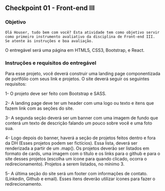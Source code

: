 
## Checkpoint 01 -  Front-end III

### Objetivo

	Olá Houser, tudo bem com você? Esta atividade tem como objetivo servir como primeiro instrumento avaliativo da disciplina de Front-end III. Se atente às instruções e boa avaliação. 

O entregável será uma página em HTML5, CSS3, Bootstrap, e React.

### Instruções e requisitos do entregável
	
	
Para esse projeto, você deverá construir uma landing page componentizada de portfólio com seus link e projetos. O site deverá seguir os seguintes requisitos:

1- O projeto deve ser feito com Bootstrap e SASS.
 
2- A landing page deve ter um header com uma logo ou texto e itens que fazem link com as seções do site.

3- A segunda seção deverá ser um banner com uma imagem de fundo que conterá um texto de descrição falando um pouco sobre você e uma foto sua.

4- Logo depois do banner, haverá a seção de projetos feitos dentro e fora da DH (Esses projetos podem ser fictícios). Essa lista, deverá ser renderizada a partir de um .map(). Os projetos deverão ser listados em formato de cards, uma imagem com o título e os links para o github e para o site desses projetos (escolha um ícone para quando clicado, ocorra o redirecionamento). Projetos a serem listados, no mínimo 3.

5- A última seção do site será um footer com informações de contato. (Linkedin, Github e email). Esses itens deverão utilizar ícones para fazer o redirecionamento.
